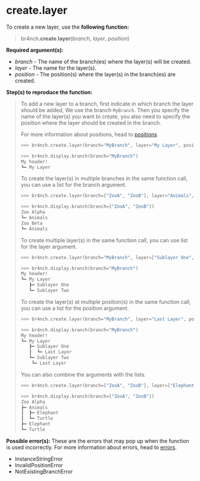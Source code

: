 # create.layer

To create a new layer, use the **following function:**

> br4nch.**create**.**layer**(*branch*, *layer*, *position*)

**Required argument(s):**

- *branch* - The name of the branch(es) where the layer(s) will be created.
- *layer* - The name for the layer(s).
- *position* - The position(s) where the layer(s) in the branch(es) are created.

**Step(s) to reproduce the function:**

> To add a new layer to a branch, first indicate in which branch the layer should be added, We use the branch `MyBranch`. Then you specify the name of the layer(s) you want to create, you also need to specify the position where the layer should be created in the branch. 
>
> For more information about positions, head to [positions](../../guides/positions.md).
>
> ```python
> >>> br4nch.create.layer(branch="MyBranch", layer="My Layer", position="0")
> 
> >>> br4nch.display.branch(branch="MyBranch")
> My header!
> ┗━ My Layer
> ```
>
> To create the layer(s) in multiple branches in the same function call, you can use a list for the branch argument.
>
> ```python
> >>> br4nch.create.layer(branch=["ZooA", "ZooB"], layer="Animals", position="0")
> 
> >>> br4nch.display.branch(branch=["ZooA", "ZooB"])
> Zoo Alpha
> ┗━ Animals
> Zoo Beta
> ┗━ Animals
> ```
>
> To create multiple layer(s) in the same function call, you can use list for the layer argument.
>
> ```python
> >>> br4nch.create.layer(branch="MyBranch", layer=["Sublayer One", "Sublayer Two"], position="1")
> 
> >>> br4nch.display.branch(branch="MyBranch")
> My header!
> ┗━ My Layer
>    ┣━ Sublayer One
>    ┗━ Sublayer Two
> ```
>
> To create the layer(s) at multiple position(s) in the same function call, you can use a list for the position argument.
>
> ```python
> >>> br4nch.create.layer(branch="MyBranch", layer="Last Layer", position=["1.1", "1.2"])
> 
> >>> br4nch.display.branch(branch="MyBranch")
> My header!
> ┗━ My Layer
>    ┣━ Sublayer One
>    ┃  ┗━ Last Layer
>    ┗━ Sublayer Two
> 	  ┗━ Last Layer
> ```
>
> You can also combine the arguments with the lists.
>
> ```python
> >>> br4nch.create.layer(branch=["ZooA", "ZooB"], layer=["Elephant", "Turtle"], position=["0", "1"])
> 
> >>> br4nch.display.branch(branch=["ZooA", "ZooB"])
> Zoo Alpha
> ┣━ Animals
> ┃  ┣━ Elephant
> ┃  ┗━ Turtle
> ┣━ Elephant
> ┗━ Turtle
> ```

**Possible error(s):**
These are the errors that may pop up when the function is used incorrectly.
For more information about errors, head to [errors](../../guides/errors.md).

- InstanceStringError
- InvalidPositionError
- NotExistingBranchError

